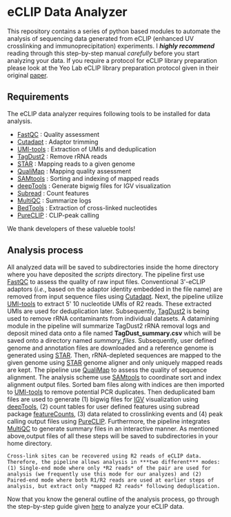 # eCLIP Data Analyzer
This repository contains a series of python based modules to automate the analysis of sequencing data generated from eCLIP (enhanced UV crosslinking and immunoprecipitation) experiments. I ***highly recommend*** reading through this step-by-step manual *carefully* before you start analyzing your data. If you require a protocol for eCLIP library preparation please look at the Yeo Lab eCLIP library preparation protocol given in their original [paper](https://www.nature.com/articles/nmeth.3810).

## Requirements
The eCLIP data analyzer requires following tools to be installed for data analysis.

- [FastQC](https://www.bioinformatics.babraham.ac.uk/projects/fastqc/) : Quality assessment
- [Cutadapt](https://cutadapt.readthedocs.io/en/stable/) : Adaptor trimming
- [UMI-tools](https://github.com/CGATOxford/UMI-tools) : Extraction of UMIs and deduplication
- [TagDust2](http://tagdust.sourceforge.net/) : Remove rRNA reads
- [STAR](https://github.com/alexdobin/STAR) : Mapping reads to a given genome
- [QualiMap](http://qualimap.bioinfo.cipf.es/) : Mapping quality assessment
- [SAMtools](https://github.com/samtools/samtools) : Sorting and indexing of mapped reads
- [deepTools](https://github.com/deeptools/deepTools/) : Generate bigwig files for IGV visualization
- [Subread](http://subread.sourceforge.net/) : Count features
- [MultiQC](https://github.com/ewels/MultiQC) : Summarize logs
- [BedTools](https://github.com/arq5x/bedtools2) : Extraction of cross-linked nucleotides
- [PureCLIP](https://github.com/skrakau/PureCLIP) : CLIP-peak calling

We thank developers of these valueble tools!

## Analysis process
All analyzed data will be saved to subdirectories inside the home directory where you have deposited the *scripts* directory. The pipeline first use [FastQC](https://www.bioinformatics.babraham.ac.uk/projects/fastqc/) to assess the quality of raw input files. Conventional 3'-eCLIP adaptors (*i.e.*, based on the adaptor identity embedded in the file name) are removed from input sequence files using [Cutadapt](https://cutadapt.readthedocs.io/en/stable/). Next, the pipeline utilize [UMI-tools](https://github.com/CGATOxford/UMI-tools) to extract 5' 10 nucleotide UMIs of R2 reads. These extracted UMIs are used for deduplication later. Subsequently, [TagDust2](http://tagdust.sourceforge.net/) is being used to remove rRNA contaminants from individual datasets. A datamining module in the pipeline will summarize TagDust2 rRNA removal logs and deposit mined data onto a file named **TagDust_summary.csv** which will be saved onto a directory named *summary_files*. Subsequently, user defined genome and annotation files are downloaded and a reference genome is generated using [STAR](https://github.com/alexdobin/STAR). Then, rRNA-depleted sequences are mapped to the given genome using [STAR](https://github.com/alexdobin/STAR) genome aligner and only uniquely mapped reads are kept. The pipeline use [QualiMap](http://qualimap.bioinfo.cipf.es/) to assess the quality of sequence alignment. The analysis scheme use [SAMtools](https://github.com/samtools/samtools) to coordinate sort and index alignment output files. Sorted bam files along with indices are then imported to [UMI-tools](https://github.com/CGATOxford/UMI-tools) to remove potential PCR duplicates. Then deduplicated bam files are used to generate (1) bigwig files for [IGV](https://software.broadinstitute.org/software/igv/) visualization using [deepTools](https://github.com/deeptools/deepTools/), (2) count tables for user defined features using subread package [featureCounts](http://subread.sourceforge.net/), (3) data related to crosslinking events and (4) peak calling output files using [PureCLIP](https://github.com/skrakau/PureCLIP). Furthermore, the pipeline integrates [MultiQC](https://github.com/ewels/MultiQC) to generate summary files in an interactive manner. As mentioned above,output files of all these steps will be saved to subdirectories in your home directory.

```
Cross-link sites can be recovered using R2 reads of eCLIP data. Therefore, the pipeline allows analysis in ***two different*** modes: (1) Single-end mode where only *R2 reads* of the pair are used for analysis (we frequently use this mode for our analyzes) and (2) Paired-end mode where both R1/R2 reads are used at earlier steps of analysis, but extract only *mapped R2 reads* following deduplication.
```

Now that you know the general outline of the analysis process, go through the step-by-step guide given [here](https://github.com/jkkbuddika/eCLIP-Data-Analyzer/blob/master/USERGUIDE.md) to analyze your eCLIP data.
